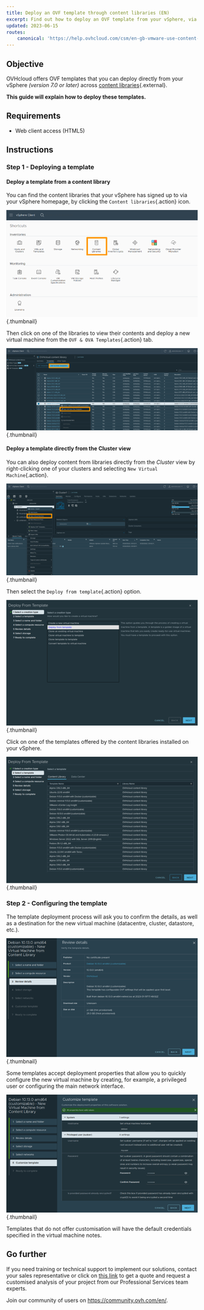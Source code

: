 ```yaml
---
title: Deploy an OVF template through content libraries (EN)
excerpt: Find out how to deploy an OVF template from your vSphere, via content libraries
updated: 2023-06-15
routes:
    canonical: 'https://help.ovhcloud.com/csm/en-gb-vmware-use-content-library?id=kb_article_view&sysparm_article=KB0058523'
---
```

 
## Objective

OVHcloud offers OVF templates that you can deploy directly from your vSphere *(version 7.0 or later)* across [content libraries](https://docs.vmware.com/en/VMware-vSphere/7.0/com.vmware.vsphere.vm_admin.doc/GUID-254B2CE8-20A8-43F0-90E8-3F6776C2C896.html){.external}.

**This guide will explain how to deploy these templates.**

## Requirements

- Web client access (HTML5)

## Instructions

### Step 1 - Deploying a template

#### Deploy a template from a content library

You can find the content libraries that your vSphere has signed up to via your vSphere homepage, by clicking the `Content libraries`{.action} icon.

![Content libraries](images/content-library-button.png){.thumbnail}

Then click on one of the libraries to view their contents and deploy a new virtual machine from the `OVF & OVA Templates`{.action} tab.

![Content library overview](images/content-library-overview.png){.thumbnail}

#### Deploy a template directly from the Cluster view

You can also deploy content from libraries directly from the *Cluster* view by right-clicking one of your clusters and selecting `New Virtual Machine`{.action}.

![Cluster overview](images/hosts-view-deploy.png){.thumbnail}

Then select the `Deploy from template`{.action} option.

![Deploy from template](images/deploy-from-template.png){.thumbnail}

Click on one of the templates offered by the content libraries installed on your vSphere.

![Deploy from template overview](images/deploy-from-template-content-library-overview.png){.thumbnail}

### Step 2 - Configuring the template

The template deployment process will ask you to confirm the details, as well as a destination for the new virtual machine (datacentre, cluster, datastore, etc.).

![Template overview](images/template-overview.png){.thumbnail}

Some templates accept deployment properties that allow you to quickly configure the new virtual machine by creating, for example, a privileged user or configuring the main network interface.

![Template customization](images/template-customization.png){.thumbnail}

Templates that do not offer customisation will have the default credentials specified in the virtual machine notes.

## Go further

If you need training or technical support to implement our solutions, contact your sales representative or click on [this link](https://www.ovhcloud.com/es-es/professional-services/) to get a quote and request a customised analysis of your project from our Professional Services team experts.

Join our community of users on <https://community.ovh.com/en/>.